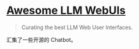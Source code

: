 # [Awesome LLM WebUIs](https://github.com/JShollaj/awesome-llm-web-ui)
> Curating the best LLM Web User Interfaces.

汇集了一些开源的 Chatbot。
